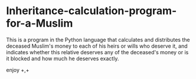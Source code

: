 # Inheritance-calculation-program-for-a-Muslim
This is a program in the Python language that calculates and distributes the deceased Muslim's money to each of his heirs or wills who deserve it, and indicates whether this relative deserves any of the deceased's money or is it blocked and how much he deserves exactly.

enjoy +,+
